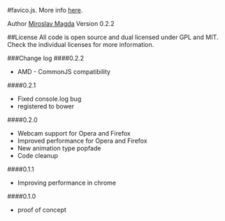 #favico.js.
More info [here](http://lab.ejci.net/favico.js/).


Author [Miroslav Magda](http://blog.ejci.net)
Version 0.2.2

##License
All code is open source and dual licensed under GPL and MIT. Check the individual licenses for more information.

###Change log
####0.2.2
* AMD - CommonJS compatibility

####0.2.1
* Fixed console.log bug
* registered to bower

####0.2.0
* Webcam support for Opera and Firefox
* Improved performance for Opera and Firefox
* New animation type popfade
* Code cleanup

####0.1.1
* Improving performance in chrome 

####0.1.0
* proof of concept 